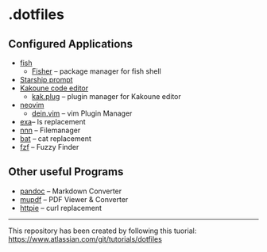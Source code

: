 # .dotfiles

## Configured Applications

* [fish](https://fishshell.com/)
  * [Fisher](https://github.com/jorgebucaran/fisher) – package manager for fish shell
* [Starship prompt](https://starship.rs/)
* [Kakoune code editor](https://kakoune.org/)
    * [kak.plug](https://github.com/andreyorst/plug.kak) – plugin manager for Kakoune editor
* [neovim](https://neovim.io/)
  * [dein.vim](https://github.com/Shougo/dein.vim) – vim Plugin Manager
* [exa](https://the.exa.website/)– ls replacement
* [nnn](https://github.com/jarun/nnn) – Filemanager
* [bat](https://github.com/sharkdp/bat) – cat replacement
* [fzf](https://github.com/junegunn/fzf) – Fuzzy Finder


## Other useful Programs

* [pandoc](https://pandoc.org/) – Markdown Converter
* [mupdf](https://mupdf.com/) – PDF Viewer & Converter
* [httpie](https://httpie.org/) – curl replacement

---

This repository has been created by following this tuorial:
https://www.atlassian.com/git/tutorials/dotfiles
